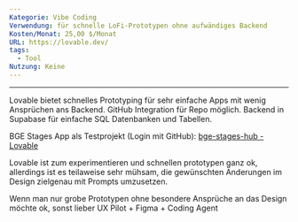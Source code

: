 ```yaml
---
Kategorie: Vibe Coding
Verwendung: für schnelle LoFi-Prototypen ohne aufwändiges Backend
Kosten/Monat: 25,00 $/Monat
URL: https://lovable.dev/
tags:
  - Tool
Nutzung: Keine
---
```

---

Lovable bietet schnelles Prototyping für sehr einfache Apps mit wenig Ansprüchen ans Backend. GitHub Integration für Repo möglich. Backend in Supabase für einfache SQL Datenbanken und Tabellen.

BGE Stages App als Testprojekt (Login mit GitHub):  [bge-stages-hub - Lovable](https://lovable.dev/projects/8370025d-c46d-49ee-b8a4-a411241f91a4)

Lovable ist zum experimentieren und schnellen prototypen ganz ok, allerdings ist es teilaweise sehr mühsam, die gewünschten Änderungen im Design zielgenau mit Prompts umzusetzen.

Wenn man nur grobe Prototypen ohne besondere Ansprüche an das Design möchte ok, sonst lieber UX Pilot + Figma + Coding Agent